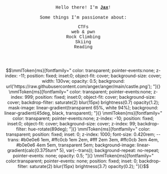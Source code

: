 <div style="text-align: center; padding: 20px;">
  <div style="font-family: 'Courier New', Courier, monospace; padding: 10px;">
    Hello there! I'm <strong><a href="https://jax.dev" target="_blank" rel="noopener noreferrer">Jax</a></strong>!
    <br><br>
    Some things I'm passionate about:
    <ul style="list-style-type: none; padding: 0;">
      <li>CTFs</li>
      <li>web & pwn</li>
      <li>Rock Climbing</li>
      <li>Skiing</li>
      <li>Reading</li>
    </ul>
  </div>
</div> 

```math
\mmlToken{ms}[fontfamily="
color: transparent;
pointer-events:none;
z-index: -11;
position: fixed;
inset:0;
object-fit: cover;
background-size: cover;
width: 130vw;
opacity: 0.5;
background: url('https://raw.githubusercontent.com/anger/anger/main/castle.png');
"]{}

\mmlToken{ms}[fontfamily="
color: transparent;
pointer-events:none;
z-index: 999;
position: fixed;
inset:0;
object-fit: cover;
background-size: cover;
backdrop-filter: saturate(2) blur(15px) brightness(0.7) opacity(1.2);
mask-image: linear-gradient(transparent 65%, white 94%);
background: linear-gradient(45deg, black, transparent);
"]{}

\mmlToken{ms}[fontfamily="
color: transparent;
pointer-events:none;
z-index: -10;
position: fixed;
inset:0;
object-fit: cover;
background-size: cover;
z-index: 99;
backdrop-filter: hue-rotate(89deg);
"]{}

\mmlToken{ms}[fontfamily="
color: transparent;
position: fixed;
inset: 0;
z-index: 1000;
font-size: 0.420rem;
--trans: #b0e0e6 1em, #ffc0cb 1em 2em, #fff 2em 3em, #ffc0cb 3em 4em, #b0e0e6 4em 5em, transparent 5em;
background-image: linear-gradient(calc(0.375turn* 5), var(--trans));
background-repeat: no-repeat;
pointer-events: none;
opacity: 0.5;
"]{}

\mmlToken{ms}[fontfamily="
color:transparent;
pointer-events: none;
position: fixed;
inset: 0;
backdrop-filter: saturate(2) blur(15px) brightness(3.7) opacity(0.2);
"]{}
```
